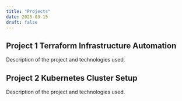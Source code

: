 ```yaml
---
title: "Projects"
date: 2025-03-15
draft: false
---
```


## Project 1 Terraform Infrastructure Automation
Description of the project and technologies used.

## Project 2 Kubernetes Cluster Setup
Description of the project and technologies used.
